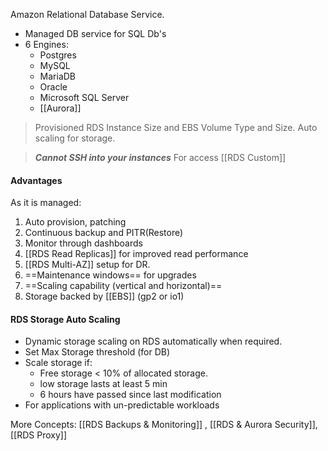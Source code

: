 Amazon Relational Database Service. 
- Managed DB service for SQL Db's
- 6 Engines:
	- Postgres
	- MySQL
	- MariaDB
	- Oracle 
	- Microsoft SQL Server
	- [[Aurora]] 

>Provisioned RDS Instance Size and EBS Volume Type and Size. Auto scaling for storage.

>***Cannot SSH into your instances***
> For access [[RDS Custom]]
#### Advantages
As it is managed:
1. Auto provision, patching 
2. Continuous backup and PITR(Restore)
3. Monitor through dashboards
4. [[RDS Read Replicas]] for improved read performance
5. [[RDS Multi-AZ]] setup for DR.
6. ==Maintenance windows== for upgrades
7. ==Scaling capability (vertical and horizontal)==
8. Storage backed by [[EBS]] (gp2 or io1)

#### RDS Storage Auto Scaling
- Dynamic storage scaling on RDS automatically when required.
- Set Max Storage threshold (for DB)
- Scale storage if:
	- Free storage < 10% of allocated storage.
	- low storage lasts at least 5 min
	- 6 hours have passed since last modification
- For applications with un-predictable workloads

More Concepts: [[RDS Backups & Monitoring]] , [[RDS & Aurora Security]], [[RDS Proxy]] 